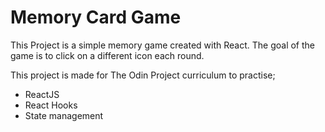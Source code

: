 # Memory Card Game

This Project is a simple memory game created with React. The goal of the game is to click on a different icon each round.

This project is made for The Odin Project curriculum to practise;
 - ReactJS
 - React Hooks
 - State management

